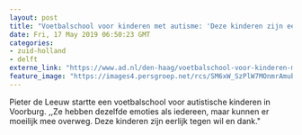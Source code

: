 ```yaml
---
layout: post
title: "Voetbalschool voor kinderen met autisme: 'Deze kinderen zijn eerlijk tegen wil en dank’"
date: Fri, 17 May 2019 06:50:23 GMT
categories: 
- zuid-holland 
- delft 
externe_link: "https://www.ad.nl/den-haag/voetbalschool-voor-kinderen-met-autisme-deze-kinderen-zijn-eerlijk-tegen-wil-en-dank~ada57488/"
feature_image: "https://images4.persgroep.net/rcs/SM6xW_SzPlW7MOnmrAmubHOPr68/diocontent/147467597/_fitwidth/400/?appId=21791a8992982cd8da851550a453bd7f&quality=0.7"
---
```


Pieter de Leeuw startte een voetbalschool voor autistische kinderen in Voorburg. ,,Ze hebben dezelfde emoties als iedereen, maar kunnen er moeilijk mee overweg. Deze kinderen zijn eerlijk tegen wil en dank."

